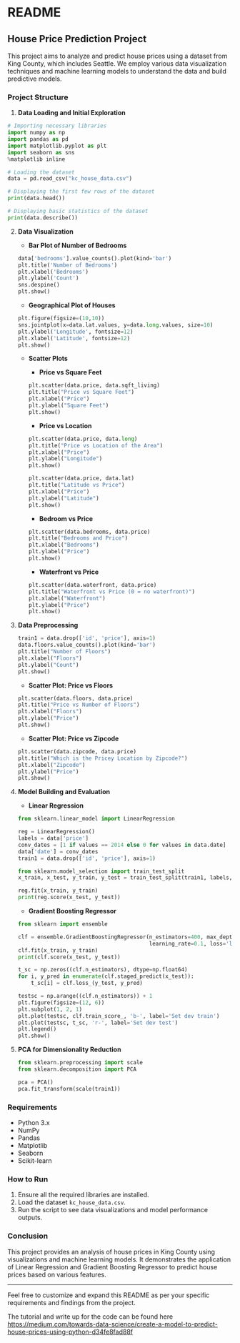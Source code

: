 # README

## House Price Prediction Project

This project aims to analyze and predict house prices using a dataset from King County, which includes Seattle. We employ various data visualization techniques and machine learning models to understand the data and build predictive models.

### Project Structure

1. **Data Loading and Initial Exploration**


```python
# Importing necessary libraries
import numpy as np
import pandas as pd
import matplotlib.pyplot as plt
import seaborn as sns
%matplotlib inline

# Loading the dataset
data = pd.read_csv("kc_house_data.csv")

# Displaying the first few rows of the dataset
print(data.head())

# Displaying basic statistics of the dataset
print(data.describe())
```

2. **Data Visualization**

   - **Bar Plot of Number of Bedrooms**

   ```python
   data['bedrooms'].value_counts().plot(kind='bar')
   plt.title('Number of Bedrooms')
   plt.xlabel('Bedrooms')
   plt.ylabel('Count')
   sns.despine()
   plt.show()
   ```

   - **Geographical Plot of Houses**

   ```python
   plt.figure(figsize=(10,10))
   sns.jointplot(x=data.lat.values, y=data.long.values, size=10)
   plt.ylabel('Longitude', fontsize=12)
   plt.xlabel('Latitude', fontsize=12)
   plt.show()
   ```

   - **Scatter Plots**

     - **Price vs Square Feet**

     ```python
     plt.scatter(data.price, data.sqft_living)
     plt.title("Price vs Square Feet")
     plt.xlabel("Price")
     plt.ylabel("Square Feet")
     plt.show()
     ```

     - **Price vs Location**

     ```python
     plt.scatter(data.price, data.long)
     plt.title("Price vs Location of the Area")
     plt.xlabel("Price")
     plt.ylabel("Longitude")
     plt.show()

     plt.scatter(data.price, data.lat)
     plt.title("Latitude vs Price")
     plt.xlabel("Price")
     plt.ylabel("Latitude")
     plt.show()
     ```

     - **Bedroom vs Price**

     ```python
     plt.scatter(data.bedrooms, data.price)
     plt.title("Bedrooms and Price")
     plt.xlabel("Bedrooms")
     plt.ylabel("Price")
     plt.show()
     ```

     - **Waterfront vs Price**

     ```python
     plt.scatter(data.waterfront, data.price)
     plt.title("Waterfront vs Price (0 = no waterfront)")
     plt.xlabel("Waterfront")
     plt.ylabel("Price")
     plt.show()
     ```

3. **Data Preprocessing**

   ```python
   train1 = data.drop(['id', 'price'], axis=1)
   data.floors.value_counts().plot(kind='bar')
   plt.title("Number of Floors")
   plt.xlabel("Floors")
   plt.ylabel("Count")
   plt.show()
   ```

   - **Scatter Plot: Price vs Floors**

   ```python
   plt.scatter(data.floors, data.price)
   plt.title("Price vs Number of Floors")
   plt.xlabel("Floors")
   plt.ylabel("Price")
   plt.show()
   ```

   - **Scatter Plot: Price vs Zipcode**

   ```python
   plt.scatter(data.zipcode, data.price)
   plt.title("Which is the Pricey Location by Zipcode?")
   plt.xlabel("Zipcode")
   plt.ylabel("Price")
   plt.show()
   ```

4. **Model Building and Evaluation**

   - **Linear Regression**

   ```python
   from sklearn.linear_model import LinearRegression

   reg = LinearRegression()
   labels = data['price']
   conv_dates = [1 if values == 2014 else 0 for values in data.date]
   data['date'] = conv_dates
   train1 = data.drop(['id', 'price'], axis=1)

   from sklearn.model_selection import train_test_split
   x_train, x_test, y_train, y_test = train_test_split(train1, labels, test_size=0.10, random_state=2)

   reg.fit(x_train, y_train)
   print(reg.score(x_test, y_test))
   ```

   - **Gradient Boosting Regressor**

   ```python
   from sklearn import ensemble

   clf = ensemble.GradientBoostingRegressor(n_estimators=400, max_depth=5, min_samples_split=2,
                                            learning_rate=0.1, loss='ls')
   clf.fit(x_train, y_train)
   print(clf.score(x_test, y_test))

   t_sc = np.zeros((clf.n_estimators), dtype=np.float64)
   for i, y_pred in enumerate(clf.staged_predict(x_test)):
       t_sc[i] = clf.loss_(y_test, y_pred)

   testsc = np.arange((clf.n_estimators)) + 1
   plt.figure(figsize=(12, 6))
   plt.subplot(1, 2, 1)
   plt.plot(testsc, clf.train_score_, 'b-', label='Set dev train')
   plt.plot(testsc, t_sc, 'r-', label='Set dev test')
   plt.legend()
   plt.show()
   ```

5. **PCA for Dimensionality Reduction**

   ```python
   from sklearn.preprocessing import scale
   from sklearn.decomposition import PCA

   pca = PCA()
   pca.fit_transform(scale(train1))
   ```

### Requirements

- Python 3.x
- NumPy
- Pandas
- Matplotlib
- Seaborn
- Scikit-learn

### How to Run

1. Ensure all the required libraries are installed.
2. Load the dataset `kc_house_data.csv`.
3. Run the script to see data visualizations and model performance outputs.

### Conclusion

This project provides an analysis of house prices in King County using visualizations and machine learning models. It demonstrates the application of Linear Regression and Gradient Boosting Regressor to predict house prices based on various features.

---

Feel free to customize and expand this README as per your specific requirements and findings from the project.


The tutorial and write up for the code can be found here 
https://medium.com/towards-data-science/create-a-model-to-predict-house-prices-using-python-d34fe8fad88f


